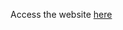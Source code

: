 Access the website [here](https://rayash37.github.io/_port_6-three-column-preview-card-component-main/)

